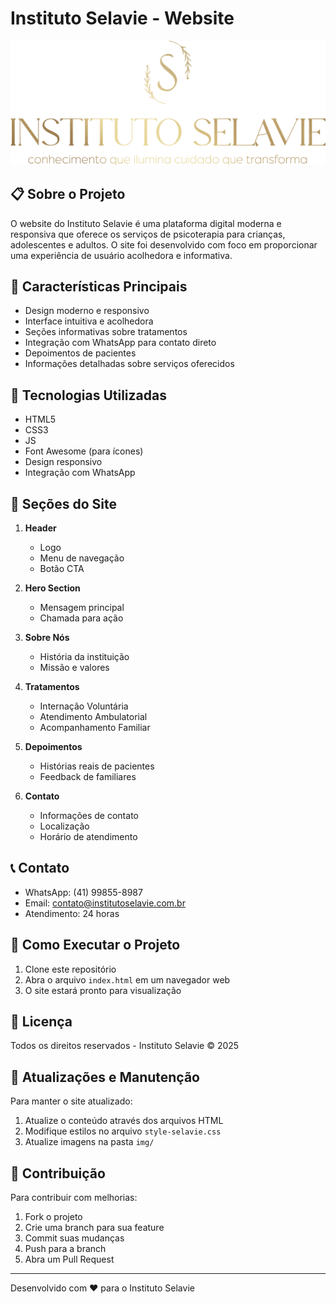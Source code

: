 # Instituto Selavie - Website

![Instituto Selavie Logo](img/logo-menu/LOGO-6.png)

## 📋 Sobre o Projeto

O website do Instituto Selavie é uma plataforma digital moderna e responsiva que oferece os serviços de psicoterapia para crianças, adolescentes e adultos. O site foi desenvolvido com foco em proporcionar uma experiência de usuário acolhedora e informativa.

## 🌟 Características Principais

- Design moderno e responsivo
- Interface intuitiva e acolhedora
- Seções informativas sobre tratamentos
- Integração com WhatsApp para contato direto
- Depoimentos de pacientes
- Informações detalhadas sobre serviços oferecidos

## 🔧 Tecnologias Utilizadas

- HTML5
- CSS3
- JS
- Font Awesome (para ícones)
- Design responsivo
- Integração com WhatsApp

## 📱 Seções do Site

1. **Header**
   - Logo
   - Menu de navegação
   - Botão CTA

2. **Hero Section**
   - Mensagem principal
   - Chamada para ação

3. **Sobre Nós**
   - História da instituição
   - Missão e valores

4. **Tratamentos**
   - Internação Voluntária
   - Atendimento Ambulatorial
   - Acompanhamento Familiar

5. **Depoimentos**
   - Histórias reais de pacientes
   - Feedback de familiares

6. **Contato**
   - Informações de contato
   - Localização
   - Horário de atendimento

## 📞 Contato

- WhatsApp: (41) 99855-8987
- Email: contato@institutoselavie.com.br
- Atendimento: 24 horas

## 🚀 Como Executar o Projeto

1. Clone este repositório
2. Abra o arquivo `index.html` em um navegador web
3. O site estará pronto para visualização

## 📄 Licença

Todos os direitos reservados - Instituto Selavie © 2025

## 🔄 Atualizações e Manutenção

Para manter o site atualizado:
1. Atualize o conteúdo através dos arquivos HTML
2. Modifique estilos no arquivo `style-selavie.css`
3. Atualize imagens na pasta `img/`

## 🤝 Contribuição

Para contribuir com melhorias:
1. Fork o projeto
2. Crie uma branch para sua feature
3. Commit suas mudanças
4. Push para a branch
5. Abra um Pull Request

---

Desenvolvido com ❤️ para o Instituto Selavie 